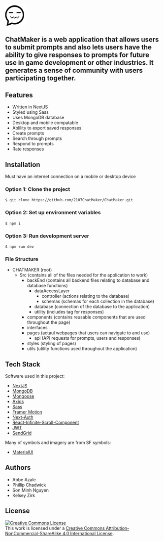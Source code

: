 <img src="chatmakerlogo.png">

## ChatMaker is a web application that allows users to submit prompts and also lets users have the ability to give responses to prompts for future use in game development or other industries. It generates a sense of community with users participating together.

## Features

- Written in NextJS
- Styled using Sass
- Uses MongoDB database
- Desktop and mobile compatable
- Ablility to export saved responses
- Create prompts
- Search through prompts 
- Respond to prompts
- Rate responses

## Installation

Must have an internet connection on a mobile or desktop device

### Option 1: Clone the project

```
$ git clone https://github.com/2107ChatMaker/ChatMaker.git
```

### Option 2: Set up environment variables

```
$ npm i
```

### Option 3: Run development server

```
$ npm run dev
```



### File Structure

- CHATMAKER (root)
  - Src (contains all of the files needed for the application to work)
    - backEnd (contains all backend files relating to database and database functions)
      - dataAccessLayer 
        - controller (actions relating to the database)
        - schemas (schemas for each collection in the database)
      - database (connection of the database to the application)
      - utility (includes tag for responses)
    - components (contains reusable components that are used throughout the page)
    - interfaces
    - pages (actaul webpages that users can navigate to and use)
        - api (API requests for prompts, users and responses)
    - styles (styling of pages)
    - utils (utility functions used throughout the application)

## Tech Stack

Software used in this project:

- [NextJS](https://www.swift.org/)
- [MongoDB](https://developer.apple.com/xcode/)
- [Mongoose](https://mongoosejs.com/)
- [Axios](https://www.npmjs.com/package/react-axios)
- [Sass](https://sass-lang.com/)
- [Framer Motion](https://www.framer.com/motion/)
- [Next-Auth](https://next-auth.js.org/)
- [React-Infinite-Scroll-Component](https://www.npmjs.com/package/react-infinite-scroll-component)
- [JWT](https://jwt.io/)
- [SendGrid](https://sendgrid.com/)

Many of symbols and imagery are from SF symbols:

- [MaterialUI](https://mui.com/)

## Authors

- Abbe Azale
- Phillip Chadwick
- Son Minh Nguyen
- Kelsey Zirk

## License

<a rel="license" href="http://creativecommons.org/licenses/by-nc-sa/4.0/"><img alt="Creative Commons License" style="border-width:0" src="https://i.creativecommons.org/l/by-nc-sa/4.0/88x31.png" /></a><br />This work is licensed under a <a rel="license" href="http://creativecommons.org/licenses/by-nc-sa/4.0/">Creative Commons Attribution-NonCommercial-ShareAlike 4.0 International License</a>.
